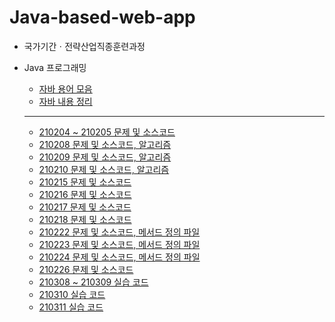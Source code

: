 # Java-based-web-app

* 국가기간ㆍ전략산업직종훈련과정

* Java 프로그래밍
  * [자바 용어 모음](https://github.com/JiYoung-Kwon/Java-based-web-app/tree/main/자바%20용어%20모음.md)
  * [자바 내용 정리](https://github.com/JiYoung-Kwon/Java-based-web-app/tree/main/자바%20내용%20정리.md)
  * ***
  * [210204 ~ 210205 문제 및 소스코드](https://github.com/JiYoung-Kwon/Java-based-web-app/tree/main/210204-05)
  * [210208 문제 및 소스코드, 알고리즘](https://github.com/JiYoung-Kwon/Java-based-web-app/tree/main/210208)
  * [210209 문제 및 소스코드, 알고리즘](https://github.com/JiYoung-Kwon/Java-based-web-app/tree/main/210209)
  * [210210 문제 및 소스코드, 알고리즘](https://github.com/JiYoung-Kwon/Java-based-web-app/tree/main/210210)
  * [210215 문제 및 소스코드](https://github.com/JiYoung-Kwon/Java-based-web-app/tree/main/210215)
  * [210216 문제 및 소스코드](https://github.com/JiYoung-Kwon/Java-based-web-app/tree/main/210216)
  * [210217 문제 및 소스코드](https://github.com/JiYoung-Kwon/Java-based-web-app/tree/main/210217)
  * [210218 문제 및 소스코드](https://github.com/JiYoung-Kwon/Java-based-web-app/tree/main/210218)
  * [210222 문제 및 소스코드, 메서드 정의 파일](https://github.com/JiYoung-Kwon/Java-based-web-app/tree/main/210222)
  * [210223 문제 및 소스코드, 메서드 정의 파일](https://github.com/JiYoung-Kwon/Java-based-web-app/tree/main/210223)
  * [210224 문제 및 소스코드, 메서드 정의 파일](https://github.com/JiYoung-Kwon/Java-based-web-app/tree/main/210224)
  * [210226 문제 및 소스코드](https://github.com/JiYoung-Kwon/Java-based-web-app/tree/main/210226)
  * [210308 ~ 210309 실습 코드](https://github.com/JiYoung-Kwon/Java-based-web-app/tree/main/210308-09)
  * [210310 실습 코드](https://github.com/JiYoung-Kwon/Java-based-web-app/tree/main/210310)
  * [210311 실습 코드](https://github.com/JiYoung-Kwon/Java-based-web-app/tree/main/210311)

